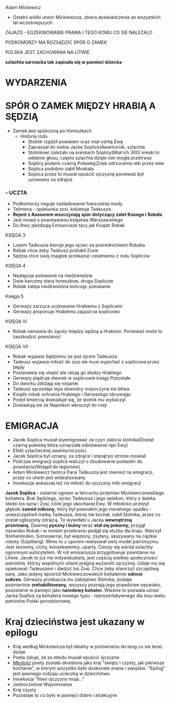 Adam Mickewicz

- Ostatni wielki utwór Mickiewicza, zbiera doświadczenia ze wszystkich lat wcześniejszych


ZAJAZD - EGZEKWOWANIE PRAWA I TEGO KOMU CO SIE NALEZALO

PODKOMORZY MA ROZSĄDZIĆ SPÓR O ZAMEK

POLSKA JEST ZACHOWANA NA LITWIE

**szlachta sarmacka tak zapisała się w pamieci dziecka**


# WYDARZENIA

# SPÓR O ZAMEK MIĘDZY HRABIĄ  A SĘDZIĄ

- Zamek jest spóścizną po Horeszkach
	- Historia rodu
		- Stolnik rządził powiatem oraz miał córkę Ewę
		- Zapraszał do siebie Jacke Soplice(Awanturnik, szlachta
		- Stolnikowi zależało na kreskach Soplicy(Miał ich 300) kreski to oddanie głosu, często szlachta dzięki nim mogła przetrwac
		- Soplicy podano czarną Polewkę(Znak odrzucenia reki przez ewe
		- Soplica podobno zabił Moskala
		- Soplica przez to musiał opuścić ojczyznę ponieważ był uznawany za zdrajce
### - UCZTA
- Podkomorzy neguje naśladowanie francuskiej mody
- Telimena - opiekunka zosi, kokietuje Tadeusza
- **Rejent z Asesorem wszczynają spór dotyczący zalet Kusego i Sokoła**  
- Jest mowa o powstawaniu księstwa Warszawskiego
- Do litwy zjeżdzają Emisariusze tacy jak Ksiądz Robak

KSIĘGA 3
- Losem Tadeusza kieruje jego ojciec za pośrednictwem Robaka
- Robak chce żeby Tadeusz poślubił Zosie
- Sędzia chce swój majątek przekazać ostatniemu  z rodu Sopliców

KSIĘGA 4
- Następuje polowanie na niedźwiedzia
- Dwie karczmy stara horeszkow, druga Sopliców
- Robak zabija niedźwiedzia kończąc polowanie


Księga 5
- Gerwazy zarzuca ucztowanie Hrabiemu z Soplicami
- Gerwazy proponuje Hrabiemu zajazd na soplicowo

KSIĘGA VI

- Robak namawia do zgody między sędzią a Hrabiom. Ponieważ może to zaszkodzić powstaniu!

KSIĘGA VII

- Robak wyjawia Sędziemu ze jest ojcem Tadeusza
- Tadeusz wyjawia miłość do zosi ale musi wyjechać z soplicowa przez błędy
- Postanawia się utopić ale ratują go słudzy Hrabiego
- Gerwazy plądruje dworek w soplicowie
księgi Pozostałe
- Do dworku zblizają się rosjanie
- Tadeusz sprzedaje lepa dowódcy rozpoczyna sie bitwa
- Ksiądz robak ochrania Hrabiego i Gerwazego obrywając
- Przed śmiercią dowiaduje się, że stolnik mu wybaczyl
- Dowiadują sie ze Napoleon wkroczył do rosji


# EMIGRACJA
- Jacek Soplica musiał wyemigrować za czyn zabicia stolnika(Dostał czarną polewkę która oznaczała odmówienie ręki Ewy)
- Efekt szlacheckiej awanturniczości
- Jacek Soplica był uznany, za zdrajce i stanął po stronie moskali
- Podczas emigracji soplica walczyl o zbudowanie podwalin do powstania(Wstąpił do legionów)
- Adam Mickiewicz twórca Pana Tadeusza jest również na emigracji, przez co utwór jest widealizowany
- Inowkacja wskazuej też na miłość do ojczyzny miło emigracji



**Jacek Soplica** - ostatnie ogniwo w łańcuchu przemian Mickiewiczowskiego bohatera. Brat Sędziego, ojciec Tadeusza i jego opiekun, który z daleka śledzi los syna i Zosi, córki jego ukochanej Ewy. W młodości przeżył głęboki **zawód miłosny,** który był powodem jego moralnego upadku - unieszczęśliwił matkę Tadeusza, której nie kochał, zabił Stolnika, przez co został ogłoszony zdrajcą. To wywołało u Jacka **wewnętrzną przemianę.** Dawniej **pyszny i butny** teraz **stał się pokorny,** przyjął nazwisko Robak i w mnisim przebraniu podjął się służby dla kraju. Walczył (Hohenlinden, Somosierra), był więziony, zsyłany, skazywany na ciężkie roboty (Szpilberg). Mimo to z uporem realizował swój model patriotyzmu. Jest skromny, cichy, konsekwentny, uparty. Cieszy się wśród szlachty ogromnym autorytetem. W roli emisariusza przygotowuje powstanie na Litwie. Jacek to już nie indywidualista, jest częścią wielkiej społeczności patriotów, którzy wspólnymi sitami pragną wyzwolić ojczyznę. Udaje mu się opiekować Tadeuszem i śledzić los Zosi. Chce żeby stworzyli szczęśliwą parę. Jako jedyny spośród Mickiewiczowskich bohaterów **odnosi sukces.** Gerwazy przebacza mu zabójstwo Stolnika, zostaje pośmiertnie **zrehabilitowany,** wszyscy poznają jego prawdziwe nazwisko, pozostanie w pamięci jako **narodowy bohater.** Właśnie to pozwala uznać Jacka Soplicę za bohatera nowego typu - reprezentatywnego dla losu wielu patriotów Polski porozbiorowej.  
  
# Kraj dzieciństwa jest ukazany w epilogu
- Kraj według Mickiewicza był idealny w porównaniu do teog co sie teraz dzieje
- Poeta żaluje, że za młodu  musiał opuścić ojczyzne
- [Młodość](https://www.bryk.pl/slowniki/slownik-symboli-literackich/101630-mlodosc) poety została określona jako kraj "święty i czysty, jak pierwsze kochanie", w którym wszystko było doskonale znane i swojskie. "Epilog" jest pewnego rodzaju ucieczką w dzieciństwo.  
- Inowkacja "litwo ojczyzno moja..."
- Jednocześnie Wspomnienie
- Kraj czysty
- Pozostaje to co było w pamięci dobre i atrakcyjne
  

